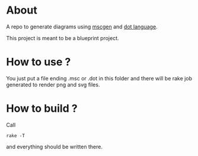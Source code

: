 
# About

A repo to generate diagrams using 
[mscgen](http://www.mcternan.me.uk/mscgen/)
and 
[dot language](http://www.graphviz.org/Documentation.php).

This project is meant to be a blueprint project.

# How to use ?

You just put a file ending .msc or .dot in this folder
and there will be rake job generated to render
png and svg files.

# How to build ?

Call 

    rake -T
    
and everything should be written there.

